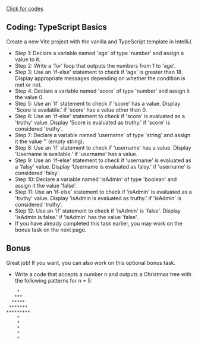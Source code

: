 [Click for codes](https://github.com/uurkrtl/TypeScript-Demo/blob/main/src/main.ts)

## Coding: TypeScript Basics

Create a new Vite project with the vanilla and TypeScript template in IntelliJ.

* Step 1: Declare a variable named 'age' of type 'number' and assign a value to it.
* Step 2: Write a 'for' loop that outputs the numbers from 1 to 'age'.
* Step 3: Use an 'if-else' statement to check if 'age' is greater than 18.
  Display appropriate messages depending on whether the condition is met or not.
* Step 4: Declare a variable named 'score' of type 'number' and assign it the value 0.
* Step 5: Use an 'if' statement to check if 'score' has a value.
  Display 'Score is available.' if 'score' has a value other than 0.
* Step 6: Use an 'if-else' statement to check if 'score' is evaluated as a 'truthy' value.
  Display 'Score is evaluated as truthy.' if 'score' is considered 'truthy'.
* Step 7: Declare a variable named 'username' of type 'string' and assign it the value '' (empty string).
* Step 8: Use an 'if' statement to check if 'username' has a value.
  Display 'Username is available.' if 'username' has a value.
* Step 9: Use an 'if-else' statement to check if 'username' is evaluated as a 'falsy' value.
  Display 'Username is evaluated as falsy.' if 'username' is considered 'falsy'.
* Step 10: Declare a variable named 'isAdmin' of type 'boolean' and assign it the value 'false'.
* Step 11: Use an 'if-else' statement to check if 'isAdmin' is evaluated as a 'truthy' value.
  Display 'isAdmin is evaluated as truthy.' if 'isAdmin' is considered 'truthy'.
* Step 12: Use an 'if' statement to check if 'isAdmin' is 'false'.
  Display 'isAdmin is false.' if 'isAdmin' has the value 'false'.
* If you have already completed this task earlier, you may work on the bonus task on the next page.

## Bonus

Great job! If you want, you can also work on this optional bonus task.

* Write a code that accepts a number n and outputs a Christmas tree with the following patterns for n = 5:
```
    *
   ***
  *****
 *******
*********
    *
    *
    *
    *
    * 
```